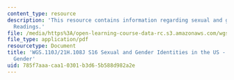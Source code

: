```yaml
---
content_type: resource
description: 'This resource contains information regarding sexual and gender identities:
  Readings.'
file: /media/https%3A/open-learning-course-data-rc.s3.amazonaws.com/wgs-110j-sexual-and-gender-identities-spring-2016/785f7aaacaa10301b3d65b588d982a2e_MITWGS_110JS16_Gender.pdf
file_type: application/pdf
resourcetype: Document
title: 'WGS.110J/21H.108J S16 Sexual and Gender Identities in the US - Reading Guides:
  Gender'
uid: 785f7aaa-caa1-0301-b3d6-5b588d982a2e
---
```

